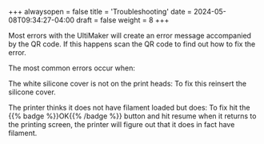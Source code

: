 +++
alwaysopen = false
title = 'Troubleshooting'
date = 2024-05-08T09:34:27-04:00
draft = false
weight = 8
+++

Most errors with the UltiMaker will create an error message accompanied by the QR code. If this happens scan the QR code to find out how to fix the error.

The most common errors occur when:

The white silicone cover is not on the print heads: To fix this reinsert the silicone cover.

The printer thinks it does not have filament loaded but does: To fix hit the {{% badge %}}OK{{% /badge %}} button and hit resume when it returns to the printing screen, the printer will figure out that it does in fact have filament.

